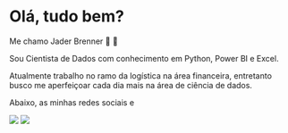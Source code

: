 # Olá, tudo bem?

Me chamo Jader Brenner :wave: :vulcan_salute:

Sou Cientista de Dados com conhecimento em Python, Power BI e Excel.

Atualmente trabalho no ramo da logística na área financeira, entretanto busco me aperfeiçoar cada dia mais na área de ciência de dados.

Abaixo, as minhas redes sociais e 
<div style="display: inline-block"> 
  <a href="https://www.linkedin.com/in/jaderbrenner" target="_blank"><img src="https://img.shields.io/badge/-LinkedIn-%230077B5?style=for-the-badge&logo=linkedin&logoColor=white" target="_blank"></a>
  <a href = "mailto:jaderbrenner13[at]hotmail.com"><img src="![Static Badge](https://img.shields.io/badge/Email-%20?style=flat&logo=maildotru&color=blue)" target="_blank"></a>
</div>
